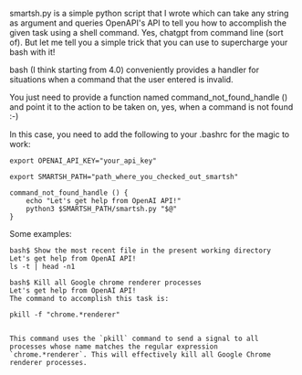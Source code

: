 smartsh.py is a simple python script that I wrote which can take any string as argument and queries OpenAPI's API to tell you how to accomplish the given task using a shell command. Yes, chatgpt from command line (sort of).  But let me tell you a simple trick that you can use to supercharge your bash with it!

bash (I think starting from 4.0) conveniently provides a  handler for situations when a command that the user entered is invalid.

You just need to provide a function named command_not_found_handle ()  and point it to the action to be taken on, yes, when a command is not found :-)

In this case, you need to add the following to your .bashrc for the magic to work:

```
export OPENAI_API_KEY="your_api_key"

export SMARTSH_PATH="path_where_you_checked_out_smartsh"

command_not_found_handle () {
    echo "Let's get help from OpenAI API!"
    python3 $SMARTSH_PATH/smartsh.py "$@"
}

```


Some examples:

```
bash$ Show the most recent file in the present working directory
Let's get help from OpenAI API!
ls -t | head -n1
```

```
bash$ Kill all Google chrome renderer processes
Let's get help from OpenAI API!
The command to accomplish this task is:

pkill -f "chrome.*renderer"


This command uses the `pkill` command to send a signal to all processes whose name matches the regular expression `chrome.*renderer`. This will effectively kill all Google Chrome renderer processes.
```
